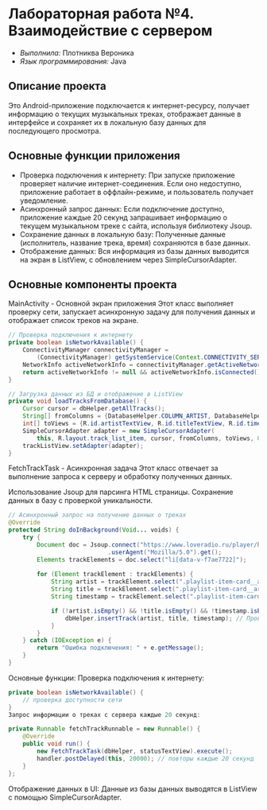 # Лабораторная работа №4. Взаимодействие с сервером
- _Выполнила:_ Плотниква Вероника
- _Язык программирования:_ Java

## Описание проекта
Это Android-приложение подключается к интернет-ресурсу, получает информацию о текущих музыкальных треках, отображает данные в интерфейсе и сохраняет их в локальную базу данных для последующего просмотра.

## Основные функции приложения
- Проверка подключения к интернету: При запуске приложение проверяет наличие интернет-соединения. Если оно недоступно, приложение работает в оффлайн-режиме, и пользователь получает уведомление.
- Асинхронный запрос данных: Если подключение доступно, приложение каждые 20 секунд запрашивает информацию о текущем музыкальном треке с сайта, используя библиотеку Jsoup.
- Сохранение данных в локальную базу: Полученные данные (исполнитель, название трека, время) сохраняются в базе данных.
- Отображение данных: Вся информация из базы данных выводится на экран в ListView, с обновлением через SimpleCursorAdapter.

## Основные компоненты проекта
MainActivity - Основной экран приложения
Этот класс выполняет проверку сети, запускает асинхронную задачу для получения данных и отображает список треков на экране.

``` java
// Проверка подключения к интернету
private boolean isNetworkAvailable() {
    ConnectivityManager connectivityManager = 
        (ConnectivityManager) getSystemService(Context.CONNECTIVITY_SERVICE);
    NetworkInfo activeNetworkInfo = connectivityManager.getActiveNetworkInfo();
    return activeNetworkInfo != null && activeNetworkInfo.isConnected();
}

// Загрузка данных из БД и отображение в ListView
private void loadTracksFromDatabase() {
    Cursor cursor = dbHelper.getAllTracks();
    String[] fromColumns = {DatabaseHelper.COLUMN_ARTIST, DatabaseHelper.COLUMN_TITLE, DatabaseHelper.COLUMN_TIMESTAMP};
    int[] toViews = {R.id.artistTextView, R.id.titleTextView, R.id.timestampTextView};
    SimpleCursorAdapter adapter = new SimpleCursorAdapter(
        this, R.layout.track_list_item, cursor, fromColumns, toViews, 0);
    trackListView.setAdapter(adapter);
}
```
FetchTrackTask - Асинхронная задача
Этот класс отвечает за выполнение запроса к серверу и обработку полученных данных.

Использование Jsoup для парсинга HTML страницы.
Сохранение данных в базу с проверкой уникальности.

``` java
// Асинхронный запрос на получение данных о треках
@Override
protected String doInBackground(Void... voids) {
    try {
        Document doc = Jsoup.connect("https://www.loveradio.ru/player/history")
                            .userAgent("Mozilla/5.0").get();
        Elements trackElements = doc.select("li[data-v-f7ae7722]");
        
        for (Element trackElement : trackElements) {
            String artist = trackElement.select(".playlist-item-card__artist-song").text();
            String title = trackElement.select(".playlist-item-card__artist-song").text();
            String timestamp = trackElement.select(".playlist-item-card__artist-time").text();

            if (!artist.isEmpty() && !title.isEmpty() && !timestamp.isEmpty()) {
                dbHelper.insertTrack(artist, title, timestamp); // Проверка уникальности
            }
        }
    } catch (IOException e) {
        return "Ошибка подключения: " + e.getMessage();
    }
}
```
Основные функции:
Проверка подключения к интернету:

``` java
private boolean isNetworkAvailable() {
    // проверка доступности сети
}
Запрос информации о треках с сервера каждые 20 секунд:

private Runnable fetchTrackRunnable = new Runnable() {
    @Override
    public void run() {
        new FetchTrackTask(dbHelper, statusTextView).execute();
        handler.postDelayed(this, 20000); // повторы каждые 20 секунд
    }
};
```
Отображение данных в UI: Данные из базы данных выводятся в ListView с помощью SimpleCursorAdapter.

